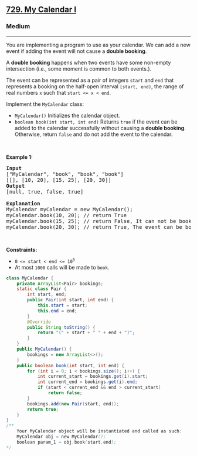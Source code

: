 <h2><a href="https://leetcode.com/problems/my-calendar-i">729. My Calendar I</a></h2><h3>Medium</h3><hr><p>You are implementing a program to use as your calendar. We can add a new event if adding the event will not cause a <strong>double booking</strong>.</p>

<p>A <strong>double booking</strong> happens when two events have some non-empty intersection (i.e., some moment is common to both events.).</p>

<p>The event can be represented as a pair of integers <code>start</code> and <code>end</code> that represents a booking on the half-open interval <code>[start, end)</code>, the range of real numbers <code>x</code> such that <code>start &lt;= x &lt; end</code>.</p>

<p>Implement the <code>MyCalendar</code> class:</p>

<ul>
	<li><code>MyCalendar()</code> Initializes the calendar object.</li>
	<li><code>boolean book(int start, int end)</code> Returns <code>true</code> if the event can be added to the calendar successfully without causing a <strong>double booking</strong>. Otherwise, return <code>false</code> and do not add the event to the calendar.</li>
</ul>

<p>&nbsp;</p>
<p><strong class="example">Example 1:</strong></p>

<pre>
<strong>Input</strong>
[&quot;MyCalendar&quot;, &quot;book&quot;, &quot;book&quot;, &quot;book&quot;]
[[], [10, 20], [15, 25], [20, 30]]
<strong>Output</strong>
[null, true, false, true]

<strong>Explanation</strong>
MyCalendar myCalendar = new MyCalendar();
myCalendar.book(10, 20); // return True
myCalendar.book(15, 25); // return False, It can not be booked because time 15 is already booked by another event.
myCalendar.book(20, 30); // return True, The event can be booked, as the first event takes every time less than 20, but not including 20.</pre>

<p>&nbsp;</p>
<p><strong>Constraints:</strong></p>

<ul>
	<li><code>0 &lt;= start &lt; end &lt;= 10<sup>9</sup></code></li>
	<li>At most <code>1000</code> calls will be made to <code>book</code>.</li>
</ul>

```java
class MyCalendar {
    private ArrayList<Pair> bookings;
    static class Pair {
        int start, end;
        public Pair(int start, int end) {
            this.start = start;
            this.end = end;
        }
        @Override
        public String toString() {
            return "(" + start + " " + end + ")";
        }
    }
    public MyCalendar() {
        bookings = new ArrayList<>();
    }
    public boolean book(int start, int end) {
        for (int i = 0; i < bookings.size(); i++) {
            int current_start = bookings.get(i).start;
            int current_end = bookings.get(i).end;
            if (start < current_end && end > current_start)
                return false;
        }
        bookings.add(new Pair(start, end));
        return true;
    }
}
/**
    Your MyCalendar object will be instantiated and called as such:
    MyCalendar obj = new MyCalendar();
    boolean param_1 = obj.book(start,end);
*/
```
